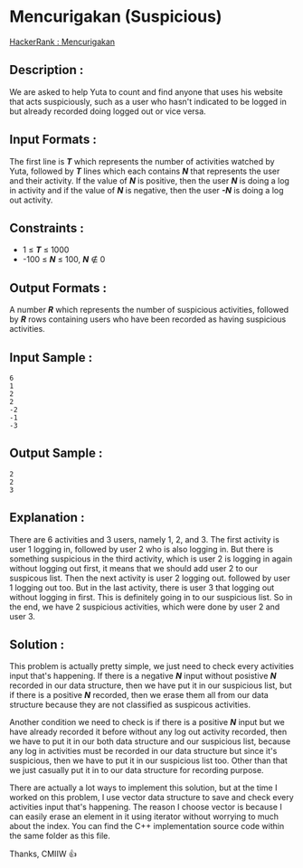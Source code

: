 # Mencurigakan (Suspicious)

[HackerRank : Mencurigakan](https://www.hackerrank.com/contests/alpro-its-sd-m4-e-2022/challenges/mencurigakan)

## Description :
We are asked to help Yuta to count and find anyone that uses his website that acts suspiciously, such as a user who hasn't indicated to be logged in but already recorded doing logged out or vice versa.

## Input Formats :
The first line is ***T*** which represents the number of activities watched by Yuta, followed by ***T*** lines which each contains ***N*** that represents the user and their activity. If the value of ***N*** is positive, then the user ***N*** is doing a log in activity and if the value of ***N*** is negative, then the user ***-N*** is doing a log out activity.  

## Constraints :
- 1 &le; ***T*** &le; 1000
- -100 &le; ***N*** &le; 100, ***N*** &notin; 0  

## Output Formats :
A number ***R*** which represents the number of suspicious activities, followed by ***R*** rows containing users who have been recorded as having suspicious activities.  

## Input Sample :
```
6
1
2
2
-2
-1
-3
```  

## Output Sample :
```
2
2
3
```  

## Explanation :
There are 6 activities and 3 users, namely 1, 2, and 3. The first activity is user 1 logging in, followed by user 2 who is also logging in. But there is something suspicious in the third activity, which is user 2 is logging in again without logging out first, it means that we should add user 2 to our suspicous list. Then the next activity is user 2 logging out. followed by user 1 logging out too. But in the last activity, there is user 3 that logging out without logging in first. This is definitely going in to our suspicious list. So in the end, we have 2 suspicious activities, which were done by user 2 and user 3.  

## Solution :
This problem is actually pretty simple, we just need to check every activities input that's happening. If there is a negative ***N*** input without posistive ***N*** recorded in our data structure, then we have put it in our suspicious list, but if there is a positive ***N*** recorded, then we erase them all from our data structure because they are not classified as suspicous activities.  
  
Another condition we need to check is if there is a positive ***N*** input but we have already recorded it before without any log out activity recorded, then we have to put it in our both data structure and our suspicious list, because any log in activities must be recorded in our data structure but since it's suspicious, then we have to put it in our suspicious list too. Other than that we just casually put it in to our data structure for recording purpose.  
  
There are actually a lot ways to implement this solution, but at the time I worked on this problem, I use vector data structure to save and check every activities input that's happening. The reason I choose vector is because I can easily erase an element in it using iterator without worrying to much about the index. You can find the C++ implementation source code within the same folder as this file. 

Thanks, CMIIW :thumbsup:

